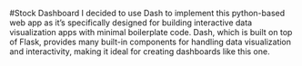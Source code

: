 #Stock Dashboard
I decided to use Dash to implement this python-based web app as it’s specifically designed for building interactive data visualization apps with minimal boilerplate code. Dash, which is built on top of Flask, provides many built-in components for handling data visualization and interactivity, making it ideal for creating dashboards like this one.
